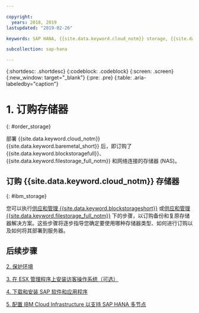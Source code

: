 ```yaml
---

copyright:
  years: 2018, 2019
lastupdated: "2019-02-26"

keywords: SAP HANA, {{site.data.keyword.cloud_notm}} storage, {{site.data.keyword.blockstorageshort}}, {{site.data.keyword.filestorage_full_notm}}

subcollection: sap-hana

---
```


{:shortdesc: .shortdesc}
{:codeblock: .codeblock}
{:screen: .screen}
{:new_window: target="_blank"}
{:pre: .pre}
{:table: .aria-labeledby="caption"}

# 1. 订购存储器
{: #order_storage}

部署 {{site.data.keyword.cloud_notm}} {{site.data.keyword.baremetal_short}} 后，即订购了 {{site.data.keyword.blockstoragefull}}、{{site.data.keyword.filestorage_full_notm}} 和网络连接的存储器 (NAS)。

## 订购 {{site.data.keyword.cloud_notm}} 存储器
{: #ibm_storage}

您可以执行[供应和管理 {{site.data.keyword.blockstorageshort}}](/docs/infrastructure/BlockStorage?topic=BlockStorage-getting-started#getting-started) 或[供应和管理 {{site.data.keyword.filestorage_full_notm}}](/docs/infrastructure/FileStorage?topic=FileStorage-orderingConsole#orderingConsole) 下的步骤，以订购备份和复原存储器解决方案。这些步骤将逐步指导您确定要使用哪种存储器类型、如何进行订购以及如何将其部署到服务器。

## 后续步骤

  [2. 保护环境](/docs/infrastructure/sap-hana?topic=sap-hana-secure_environment#secure_environment)

  [3. 在 ESX 管理程序上安装访客操作系统（可选）](/docs/infrastructure/sap-hana?topic=sap-hana-install_guest_os#install_guest_os)

  [4. 下载和安装 SAP 软件和应用程序](/docs/infrastructure/sap-hana?topic=sap-hana-install_sap#install_sap)

  [5. 配置 IBM Cloud Infrastructure 以支持 SAP HANA 多节点](/docs/infrastructure/sap-hana?topic=sap-hana-multi-node-storage#multi-node-storage)
